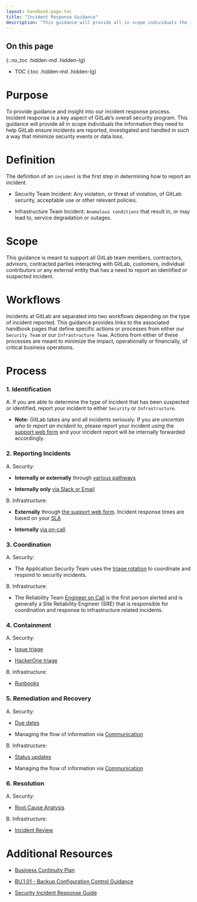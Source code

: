 ```yaml
---
layout: handbook-page-toc
title: "Incident Response Guidance"
description: "This guidance will provide all in scope individuals the information they need to help GitLab ensure incidents are reported, investigated and handled."
---
```


## On this page
{:.no_toc .hidden-md .hidden-lg}

- TOC
{:toc .hidden-md .hidden-lg}

# Purpose
To provide guidance and insight into our incident response process. Incident response is a key aspect of GitLab’s overall security program. This guidance will provide all in scope individuals the information they need to help GitLab ensure incidents are reported, investigated and handled in such a way that minimize security events or data loss. 

# Definition
The definition of an `incident` is the first step in determining how to report an incident. 

* Security Team Incident: Any violation, or threat of violation, of GitLab security, acceptable use or other relevant policies.

* Infrastructure Team Incident: `Anomalous conditions` that result in, or may lead to, service degradation or outages.

# Scope
This guidance is meant to support all GitLab team members, contractors, advisors, contracted parties interacting with GitLab, customers, individual contributors or any external entity that has a need to report an identified or suspected incident.

# Workflows
Incidents at GitLab are separated into two workflows depending on the type of incident reported. This guidance provides links to the associated handbook pages that define specific actions or processes from either our `Security Team` or our `Infrastructure Team`. Actions from either of these processes are meant to minimize the impact, operationally or financially, of critical business operations.

# Process

### 1. Identification

   A. If you are able to determine the type of incident that has been suspected or identified, report your incident to either `Security` or `Infrastructure`.

   * **Note:** GitLab takes any and all incidents seriously. If you are *uncertain who to report an incident to*, please report your incident using the [support web form](https://support.gitlab.com/hc/en-us) and your incident report will be internally forwarded accordingly.

### 2. Reporting Incidents

   A. Security:

   * **Internally or externally** through [various pathways](/handbook/security/#vulnerability-reports-and-hackerone)

   * **Internally only** [via Slack or Email](/handbook/security/security-operations/sirt/engaging-security-on-call.html)

   B. Infrastructure:

   * **Externally** through [the support web form](https://support.gitlab.com/hc/en-us). Incident response times are based on your [SLA](https://about.gitlab.com/support/#priority-support)
   
   * **Internally** [via on-call](/handbook/on-call/)

### 3. Coordination

   A. Security:

   * The Application Security Team uses the [triage rotation](/handbook/security/#triage-rotation) to coordinate and respond to security incidents.

   B. Infrastructure:

   * The Reliability Team [Engineer on Call](/handbook/engineering/infrastructure/incident-management/#roles-and-responsibilities) is the first person alerted and is generally a Site Reliability Engineer (SRE) that is responsible for coordination and response to infrastructure related incidents.

### 4. Containment

   A. Security:

   * [Issue triage](/handbook/security/#issue-triage)

   * [HackerOne triage](/handbook/security/security-engineering-and-research/application-security/runbooks/hackerone-process.html)

   B. Infrastructure:

   * [Runbooks](/handbook/engineering/infrastructure/incident-management/#runbooks) 

### 5. Remediation and Recovery

   A. Security:

   *  [Due dates](/handbook/security/#due-date-on-security-issues)

   * Managing the flow of information via [Communication](/handbook/security/security-operations/sirt/security-incident-communication-plan.html#communicating-internally)

   B. Infrastructure:

   *  [Status updates](/handbook/engineering/infrastructure/incident-management/#status)

   * Managing the flow of information via [Communication](/handbook/engineering/infrastructure/incident-management/#communication)

### 6. Resolution

   A. Security:

   * [Root Cause Analysis](/handbook/engineering/root-cause-analysis/)

   B. Infrastructure:

   * [Incident Review](/handbook/engineering/infrastructure/incident-review/)

# Additional Resources

* [Business Continuity Plan](/handbook/business-ops/gitlab-business-continuity-plan/)

* [BU.1.01 - Backup Configuration Control Guidance](/handbook/security/security-assurance/security-compliance/guidance/business-continuity-and-disaster-recovery.html)

* [Security Incident Response Guide](/handbook/security/security-operations/sirt/sec-incident-response.html)
